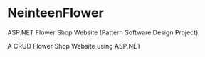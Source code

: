 # NeinteenFlower
ASP.NET Flower Shop Website (Pattern Software Design Project)

A CRUD Flower Shop Website using ASP.NET
